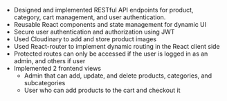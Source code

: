 - Designed and implemented RESTful API endpoints for product, category, cart management, and user authentication.
- Reusable React components and state management for dynamic UI
- Secure user authentication and authorization using JWT
- Used Cloudinary to add and store product images
- Used React-router to implement dynamic routing in the React client side
- Protected routes can only be accessed if the user is logged in as an admin, and others if user
- Implemented 2 frontend views
  - Admin that can add, update, and delete products, categories, and subcategories
  - User who can add products to the cart and checkout it
